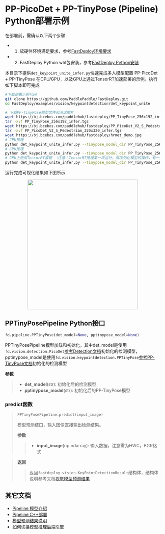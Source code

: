 # PP-PicoDet + PP-TinyPose (Pipeline) Python部署示例

在部署前，需确认以下两个步骤

- 1. 软硬件环境满足要求，参考[FastDeploy环境要求](../../../../../docs/environment.md)  
- 2. FastDeploy Python whl包安装，参考[FastDeploy Python安装](../../../../../docs/quick_start)

本目录下提供`det_keypoint_unite_infer.py`快速完成多人模型配置 PP-PicoDet + PP-TinyPose 在CPU/GPU，以及GPU上通过TensorRT加速部署的示例。执行如下脚本即可完成

```bash
#下载部署示例代码
git clone https://github.com/PaddlePaddle/FastDeploy.git
cd FastDeploy/examples/vision/keypointdetection/det_keypoint_unite

# 下载PP-TinyPose模型文件和测试图片
wget https://bj.bcebos.com/paddlehub/fastdeploy/PP_TinyPose_256x192_infer.tgz
tar -xvf PP_TinyPose_256x192_infer.tgz
wget https://bj.bcebos.com/paddlehub/fastdeploy/PP_PicoDet_V2_S_Pedestrian_320x320_infer.tgz
tar -xvf PP_PicoDet_V2_S_Pedestrian_320x320_infer.tgz
wget https://bj.bcebos.com/paddlehub/fastdeploy/hrnet_demo.jpg
# CPU推理
python det_keypoint_unite_infer.py --tinypose_model_dir PP_TinyPose_256x192_infer --det_model_dir PP_PicoDet_V2_S_Pedestrian_320x320_infer --image hrnet_demo.jpg --device cpu
# GPU推理
python det_keypoint_unite_infer.py --tinypose_model_dir PP_TinyPose_256x192_infer --det_model_dir PP_PicoDet_V2_S_Pedestrian_320x320_infer --image hrnet_demo.jpg --device gpu
# GPU上使用TensorRT推理 （注意：TensorRT推理第一次运行，有序列化模型的操作，有一定耗时，需要耐心等待）
python det_keypoint_unite_infer.py --tinypose_model_dir PP_TinyPose_256x192_infer --det_model_dir PP_PicoDet_V2_S_Pedestrian_320x320_infer --image hrnet_demo.jpg --device gpu --use_trt True
```

运行完成可视化结果如下图所示
<div  align="center">  
<img src="https://user-images.githubusercontent.com/16222477/190136305-e0476adb-7df0-48a0-ba5f-3e4d9dd3cfc6.jpeg", width=359px, height=423px />
</div>

## PPTinyPosePipeline Python接口

```python
fd.pipeline.PPTinyPose(det_model=None, pptinypose_model=None)
```

PPTinyPosePipeline模型加载和初始化，其中det_model是使用`fd.vision.detection.PicoDet`[参考Detection文档](../../../detection/paddledetection/python/)初始化的检测模型，pptinypose_model是使用`fd.vision.keypointdetection.PPTinyPose`[参考PP-TinyPose文档](../../tiny_pose/python/)初始化的检测模型

**参数**

> * **det_model**(str): 初始化后的检测模型
> * **pptinypose_model**(str): 初始化后的PP-TinyPose模型

### predict函数

> ```python
> PPTinyPosePipeline.predict(input_image)
> ```
>
> 模型预测结口，输入图像直接输出检测结果。
>
> **参数**
>
> > * **input_image**(np.ndarray): 输入数据，注意需为HWC，BGR格式

> **返回**
>
> > 返回`fastdeploy.vision.KeyPointDetectionResult`结构体，结构体说明参考文档[视觉模型预测结果](../../../../../docs/api/vision_results/)

## 其它文档

- [Pipeline 模型介绍](..)
- [Pipeline C++部署](../cpp)
- [模型预测结果说明](../../../../../docs/api/vision_results/)
- [如何切换模型推理后端引擎](../../../../../docs/runtime/how_to_change_backend.md)
